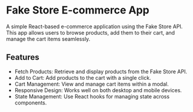 # Fake Store E-commerce App

A simple React-based e-commerce application using the Fake Store API. This app allows users to browse products, add them to their cart, and manage the cart items seamlessly.

## Features

- Fetch Products: Retrieve and display products from the Fake Store API.
- Add to Cart: Add products to the cart with a single click.
- Cart Management: View and manage cart items within a modal.
- Responsive Design: Works well on both desktop and mobile devices.
- State Management: Use React hooks for managing state across components.
